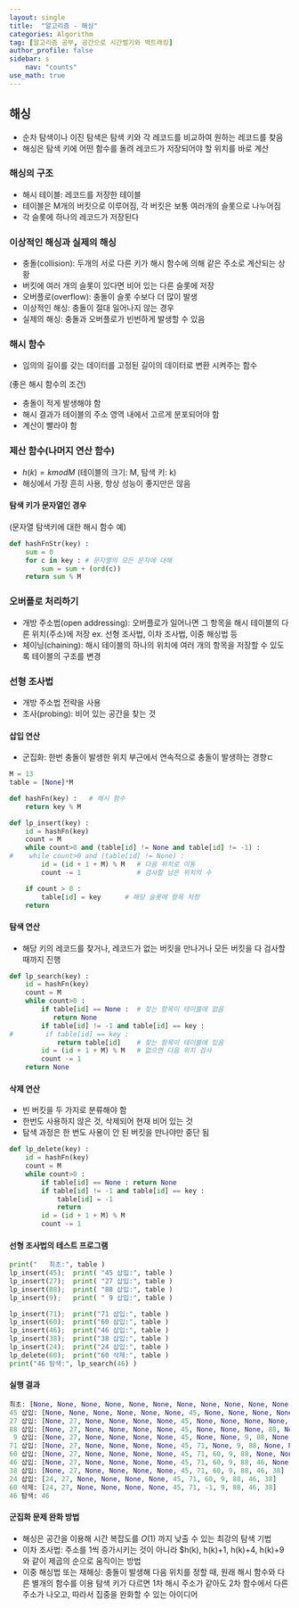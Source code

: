 ```yaml
---
layout: single
title:  "알고리즘 - 해싱"
categories: Algorithm
tag: [알고리즘 공부, 공간으로 시간벌기와 백트래킹]
author_profile: false
sidebar: s
    nav: "counts"
use_math: true
---
```


## 해싱

- 순차 탐색이나 이진 탐색은 탐색 키와 각 레코드를 비교하여 원하는 레코드를 찾음
- 해싱은 탐색 키에 어떤 함수를 돌려 레코드가 저장되어야 할 위치를 바로 계산

### 해싱의 구조
- 해시 테이블: 레코드를 저장한 테이블
- 테이블은 M개의 버킷으로 이루어짐, 각 버킷은 보통 여러개의 슬롯으로 나누어짐
- 각 슬롯에 하나의 레코드가 저장된다

### 이상적인 해싱과 실제의 해싱
- 충돌(collision): 두개의 서로 다른 키가 해시 함수에 의해 같은 주소로 계산되는 상황
- 버킷에 여러 개의 슬롯이 있다면 비어 있는 다른 슬롯에 저장
- 오버플로(overflow): 충돌이 슬롯 수보다 더 많이 발생
- 이상적인 해싱: 충돌이 절대 일어나지 않는 경우
- 실제의 해싱: 충돌과 오버플로가 빈번하게 발생할 수 있음

### 해시 함수
- 임의의 길이를 갖는 데이터를 고정된 길이의 데이터로 변환 시켜주는 함수

(좋은 해시 함수의 조건)
- 충돌이 적게 발생해야 함
- 해시 결과가 테이블의 주소 영역 내에서 고르게 분포되어야 함
- 계산이 빨라야 함

### 제산 함수(나머지 연산 함수)
- $h(k) = kmodM$ (테이블의 크기: M, 탐색 키: k)
- 해싱에서 가장 흔히 사용, 항상 성능이 좋지만은 않음

#### 탐색 키가 문자열인 경우

(문자열 탐색키에 대한 해시 함수 예)
```python
def hashFnStr(key) :
    sum = 0
    for c in key : # 문자열의 모든 문자에 대해
        sum = sum + (ord(c))
    return sum % M
```

### 오버플로 처리하기
- 개방 주소법(open addressing): 오버플로가 일어나면 그 항목을 해시 테이블의 다른 위치(주소)에 저장
ex. 선형 조사법, 이차 조사법, 이중 해싱법 등
- 체이닝(chaining): 해시 테이블의 하나의 위치에 여러 개의 항목을 저장할 수 있도록 테이블의 구조를 변경

### 선형 조사법
- 개방 주소법 전략을 사용
- 조사(probing): 비어 있는 공간을 찾는 것

#### 삽입 연산
- 군집화: 한번 충돌이 발생한 위치 부근에서 연속적으로 충돌이 발생하는 경향ㄷ

```python
M = 13
table = [None]*M

def hashFn(key) :   # 해시 함수
    return key % M

def lp_insert(key) :
    id = hashFn(key)
    count = M
    while count>0 and (table[id] != None and table[id] != -1) :
#    while count>0 and (table[id] != None) :
        id = (id + 1 + M) % M   # 다음 위치로 이동
        count -= 1              # 검사할 남은 위치의 수

    if count > 0 :
        table[id] = key      # 해당 슬롯에 항목 저장
    return
```

#### 탐색 연산
- 해당 키의 레코드를 찾거나, 레코드가 없는 버킷을 만나거나 모든 버킷을 다 검사할 때까지 진행
```python
def lp_search(key) :
    id = hashFn(key)
    count = M
    while count>0 :
        if table[id] == None :  # 찾는 항목이 테이블에 없음
           return None
        if table[id] != -1 and table[id] == key : 
#        if table[id] == key : 
            return table[id]    # 찾는 항목이 테이블에 있음
        id = (id + 1 + M) % M   # 없으면 다음 위치 검사
        count -= 1
    return None
```

#### 삭제 연산
- 빈 버킷을 두 가지로 분류해야 함
- 한번도 사용하지 않은 것, 삭제되어 현재 비어 있는 것
- 탐색 과정은 한 번도 사용이 안 된 버킷을 만나야만 중단 됨

```python
def lp_delete(key) :
    id = hashFn(key)
    count = M
    while count>0 :
        if table[id] == None : return None
        if table[id] != -1 and table[id] == key : 
            table[id] = -1
            return
        id = (id + 1 + M) % M
        count -= 1
```

#### 선형 조사법의 테스트 프로그램
```python
print("   최초:", table )
lp_insert(45);  print( "45 삽입:", table )
lp_insert(27);  print( "27 삽입:", table )
lp_insert(88);  print( "88 삽입:", table )
lp_insert(9);   print( " 9 삽입:", table )

lp_insert(71);  print("71 삽입:", table )
lp_insert(60);  print("60 삽입:", table )
lp_insert(46);  print("46 삽입:", table )
lp_insert(38);  print("38 삽입:", table )
lp_insert(24);  print("24 삽입:", table )
lp_delete(60);  print("60 삭제:", table )
print("46 탐색:", lp_search(46) )
```
#### 실행 결과
```python
최초: [None, None, None, None, None, None, None, None, None, None, None, None, None]
45 삽입: [None, None, None, None, None, None, 45, None, None, None, None, None, None]
27 삽입: [None, 27, None, None, None, None, 45, None, None, None, None, None, None]  
88 삽입: [None, 27, None, None, None, None, 45, None, None, None, 88, None, None]
 9 삽입: [None, 27, None, None, None, None, 45, None, None, 9, 88, None, None]
71 삽입: [None, 27, None, None, None, None, 45, 71, None, 9, 88, None, None]
60 삽입: [None, 27, None, None, None, None, 45, 71, 60, 9, 88, None, None]
46 삽입: [None, 27, None, None, None, None, 45, 71, 60, 9, 88, 46, None]
38 삽입: [None, 27, None, None, None, None, 45, 71, 60, 9, 88, 46, 38]
24 삽입: [24, 27, None, None, None, None, 45, 71, 60, 9, 88, 46, 38]
60 삭제: [24, 27, None, None, None, None, 45, 71, -1, 9, 88, 46, 38]
46 탐색: 46
```

#### 군집화 문제 완화 방법
- 해싱은 공간을 이용해  시간 복잡도를 $O(1)$ 까지 낮출 수 있는 최강의 탐색 기법
- 이차 조사법: 주소를 1씩 증가시키는 것이 아니라 $h(k), h(k)+1, h(k)+4, h(k)+9와 같이 제곱의 순으로 움직이는 방법
- 이중 해싱법 또는 재해싱: 충돌이 발생해 다음 위치를 정할 때, 원래 해시 함수와 다른 별개의 함수를 이용
탐색 키가 다르면 1차 해시 주소가 같아도 2차 함수에서 다른 주소가 나오고, 따라서 집중을 완화할 수 있는 아이디어